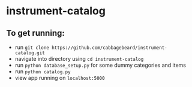 # instrument-catalog



## To get running:
- run ``` git clone https://github.com/cabbagebeard/instrument-catalog.git ```
- navigate into directory using ``` cd instrument-catalog ```
- run ``` python database_setup.py ``` for some dummy categories and items
- run ``` python catalog.py ```
- view app running on ``` localhost:5000 ```
